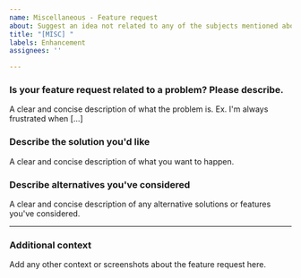 ```yaml
---
name: Miscellaneous - Feature request
about: Suggest an idea not related to any of the subjects mentioned above.
title: "[MISC] "
labels: Enhancement
assignees: ''

---
```


### Is your feature request related to a problem? Please describe.
A clear and concise description of what the problem is. Ex. I'm always frustrated when [...]

### Describe the solution you'd like
A clear and concise description of what you want to happen.

### Describe alternatives you've considered
A clear and concise description of any alternative solutions or features you've considered.

---

### Additional context
Add any other context or screenshots about the feature request here.
